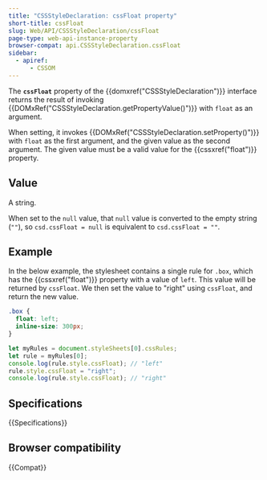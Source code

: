 ```yaml
---
title: "CSSStyleDeclaration: cssFloat property"
short-title: cssFloat
slug: Web/API/CSSStyleDeclaration/cssFloat
page-type: web-api-instance-property
browser-compat: api.CSSStyleDeclaration.cssFloat
sidebar:
  - apiref:
      - CSSOM
---
```


The **`cssFloat`** property of the {{domxref("CSSStyleDeclaration")}} interface returns the result of invoking {{DOMxRef("CSSStyleDeclaration.getPropertyValue()")}} with `float` as an argument.

When setting, it invokes {{DOMxRef("CSSStyleDeclaration.setProperty()")}} with `float` as the first argument, and the given value as the second argument. The given value must be a valid value for the {{cssxref("float")}} property.

## Value

A string.

When set to the `null` value, that `null` value is converted to the empty string (`""`), so `csd.cssFloat = null` is equivalent to `csd.cssFloat = ""`.

## Example

In the below example, the stylesheet contains a single rule for `.box`, which has the {{cssxref("float")}} property with a value of `left`. This value will be returned by `cssFloat`. We then set the value to "right" using `cssFloat`, and return the new value.

```css
.box {
  float: left;
  inline-size: 300px;
}
```

```js
let myRules = document.styleSheets[0].cssRules;
let rule = myRules[0];
console.log(rule.style.cssFloat); // "left"
rule.style.cssFloat = "right";
console.log(rule.style.cssFloat); // "right"
```

## Specifications

{{Specifications}}

## Browser compatibility

{{Compat}}
